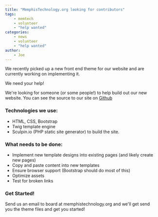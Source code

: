 ```yaml
---
title: "MemphisTechnology.org looking for contributors"
tags:
    - memtech
    - volunteer
    - "help wanted"
categories:
    - news
    - volunteer
    - "help wanted"
author:
    - Joe
---
```


We recently picked up a new front end theme for our website and are currently working on implementing it.

We need your help!

We're looking for someone (or some people!) to help build out our new website. You can see the source to our site on [Github](https://github.com/memtech/memphistechnology.org)

### Technologies we use:

* HTML, CSS, Bootstrap
* Twig template engine
* Sculpin.io (PHP static site generator) to build the site.

### What needs to be done:

* Implement new template designs into existing pages (and likely create new pages)
* Copy and paste content into new templates
* Ensure browser support (Bootstrap should do most of this)
* Optimize assets
* Test for broken links

### Get Started!

Send us an email to board at memphistechnology.org and we'll get send you the theme files and get you started!
